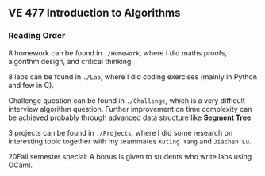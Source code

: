 ## VE 477 Introduction to Algorithms

### Reading Order

8 homework can be found in ```./Homework```, where I did maths proofs, algorithm design, and critical thinking. 

8 labs can be found in ```./Lab```, where I did coding exercises (mainly in Python and few in C).

Challenge question can be found in ```./Challenge```, which is a very difficult interview algorithm question. Further improvement on time complexity can be achieved probably through advanced data structure like **Segment Tree**.

3 projects can be found in ```./Projects```, where I did some research on interesting topic together with my teammates ```Xuting Yang``` and ```Jiachen Lu```. 

20Fall semester special: A bonus is given to students who write labs using OCaml.

